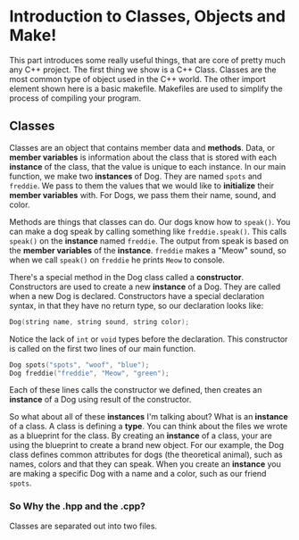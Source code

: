 Introduction to Classes, Objects and Make!
=====
This part introduces some really useful things, that are core of pretty much any C++ project. The first thing we show 
is a C++ Class. Classes are the most common type of object used in the C++ world. The other import element shown here
is a basic makefile. Makefiles are used to simplify the process of compiling your program.

Classes
------
Classes are an object that contains member data and **methods**. Data, or **member 
variables** is information about the class that is stored with each 
**instance** of the class, that the value is unique to each instance. In our 
main function, we make two **instances** of Dog. They are named `spots` and 
`freddie`. We pass to them the values that we would like to **initialize** 
their **member variables** with. For Dogs, we pass them their name, sound, and
color.

Methods are things that classes can do. Our dogs know how to `speak()`. You can
make a dog speak by calling something like `freddie.speak()`. This calls 
`speak()` on the **instance** named `freddie`. The output from speak is based
on the **member variables** of the **instance**. `freddie` makes a "Meow" 
sound, so when we call `speak()` on `freddie` he prints `Meow` to console.

There's a special method in the Dog class called a **constructor**. 
Constructors are used to create a new **instance** of a Dog. They 
are called when a new Dog is declared. Constructors have a special declaration
syntax, in that they have no return type, so our declaration looks like:
```cpp
Dog(string name, string sound, string color);
```
Notice the lack of `int` or `void` types before the declaration. This 
constructor is called on the first two lines of our main function.
```cpp
Dog spots("spots", "woof", "blue");
Dog freddie("freddie", "Meow", "green");
```
Each of these lines calls the constructor we defined, then creates an 
**instance** of a Dog using result of the constructor.

So what about all of these **instances** I'm talking about? What is an 
**instance** of a class. A class is defining a **type**. You can think about 
the files we wrote as a blueprint for the class. By creating an **instance** of
a class, your are using the blueprint to create a brand new object. For our 
example, the Dog class defines common attributes for dogs (the theoretical
animal), such as names, colors and that they can speak. When you create an 
**instance** you are making a specific Dog with a name and a color, such as our
friend `spots`.

### So Why the .hpp and the .cpp?
Classes are separated out into two files.